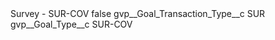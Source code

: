 <?xml version="1.0" encoding="UTF-8"?>
<CustomMetadata xmlns="http://soap.sforce.com/2006/04/metadata" xmlns:xsi="http://www.w3.org/2001/XMLSchema-instance" xmlns:xsd="http://www.w3.org/2001/XMLSchema">
    <label>Survey - SUR-COV</label>
    <protected>false</protected>
    <values>
        <field>gvp__Goal_Transaction_Type__c</field>
        <value xsi:type="xsd:string">SUR</value>
    </values>
    <values>
        <field>gvp__Goal_Type__c</field>
        <value xsi:type="xsd:string">SUR-COV</value>
    </values>
</CustomMetadata>
